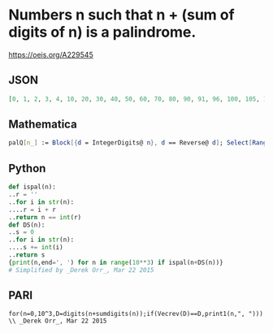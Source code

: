 # Numbers n such that n \+ \(sum of digits of n\) is a palindrome\.
https://oeis.org/A229545
## JSON
```JSON
[0, 1, 2, 3, 4, 10, 20, 30, 40, 50, 60, 70, 80, 90, 91, 96, 100, 105, 124, 129, 143, 148, 162, 167, 181, 191, 196, 200, 205, 224, 229, 243, 248, 262, 267, 281, 291, 296, 300, 305, 324, 329, 343, 348, 362, 367, 381, 391, 396, 400, 405, 424, 429, 443, 448, 462]
```
## Mathematica
```Mathematica
palQ[n_] := Block[{d = IntegerDigits@ n}, d == Reverse@ d]; Select[Range[0, 462], palQ[# + Plus @@ IntegerDigits@ #] &] (* _Michael De Vlieger_, Apr 12 2015 *)
```
## Python
```Python
def ispal(n):
..r = ''
..for i in str(n):
....r = i + r
..return n == int(r)
def DS(n):
..s = 0
..for i in str(n):
....s += int(i)
..return s
{print(n,end=', ') for n in range(10**3) if ispal(n+DS(n))}
# Simplified by _Derek Orr_, Mar 22 2015
```
## PARI
```PARI
for(n=0,10^3,D=digits(n+sumdigits(n));if(Vecrev(D)==D,print1(n,", "))) \\ _Derek Orr_, Mar 22 2015
```
